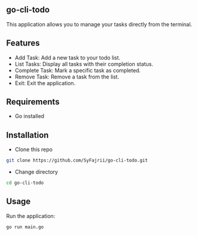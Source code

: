 ## go-cli-todo
This application allows you to manage your tasks directly from the terminal.

## Features
- Add Task: Add a new task to your todo list.
- List Tasks: Display all tasks with their completion status.
- Complete Task: Mark a specific task as completed.
- Remove Task: Remove a task from the list.
- Exit: Exit the application.

## Requirements
- Go installed

## Installation
- Clone this repo
```bash
git clone https://github.com/SyFajrii/go-cli-todo.git
```
- Change directory
```bash
cd go-cli-todo
```

## Usage
Run the application:
```bash
go run main.go
```



